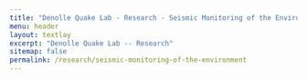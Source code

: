 ```yaml
---
title: "Denolle Quake Lab - Research - Seismic Monitoring of the Environment"
menu: header
layout: textlay
excerpt: "Denolle Quake Lab -- Research"
sitemap: false
permalink: /research/seismic-monitoring-of-the-environment
---
```

